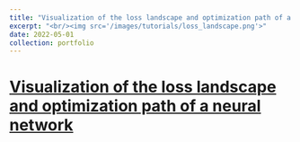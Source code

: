 ```yaml
---
title: "Visualization of the loss landscape and optimization path of a neural network"
excerpt: "<br/><img src='/images/tutorials/loss_landscape.png'>"
date: 2022-05-01
collection: portfolio
---
```


# [Visualization of the loss landscape and optimization path of a neural network](https://hackmd.io/@6LQ4mvRtS4Sc3LHkNEvDXQ/SkT-VIxyj)


